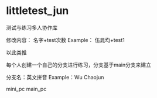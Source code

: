 # littletest_jun
测试与练习多人协作库

修改内容：
名字+test次数
Example：
伍晁均+test1

以此类推

每个人创建一个自己的分支进行练习，分支基于main分支来建立

分支名：英文拼音
Example：Wu Chaojun

mini_pc
main_pc